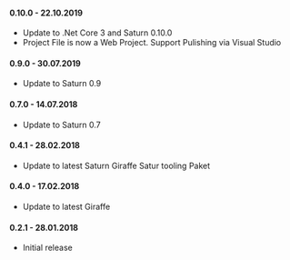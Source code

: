 #### 0.10.0 - 22.10.2019
* Update to .Net Core 3 and Saturn 0.10.0
* Project File is now a Web Project. Support Pulishing via Visual Studio

#### 0.9.0 - 30.07.2019
* Update to Saturn 0.9

#### 0.7.0 - 14.07.2018
* Update to Saturn 0.7

#### 0.4.1 - 28.02.2018
* Update to latest Saturn Giraffe Satur tooling Paket

#### 0.4.0 - 17.02.2018
* Update to latest Giraffe

#### 0.2.1 - 28.01.2018

* Initial release